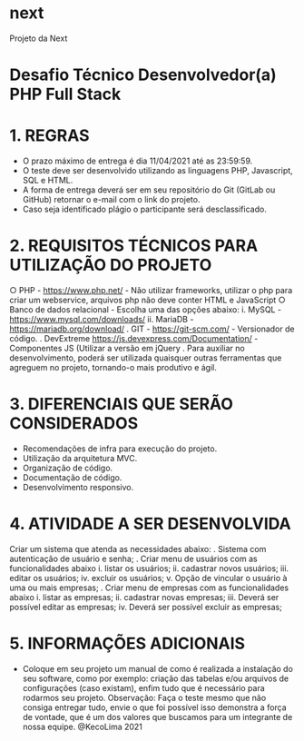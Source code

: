 # next
Projeto da Next

# Desafio Técnico Desenvolvedor(a) PHP Full Stack

# 1. REGRAS
- O prazo máximo de entrega é dia 11/04/2021 até as 23:59:59.
- O teste deve ser desenvolvido utilizando as linguagens PHP, Javascript, SQL e HTML.
- A forma de entrega deverá ser em seu repositório do Git (GitLab ou GitHub) retornar o e-mail com o link do projeto.
- Caso seja identificado plágio o participante será desclassificado.

# 2. REQUISITOS TÉCNICOS PARA UTILIZAÇÃO DO PROJETO
○ PHP - https://www.php.net/ - Não utilizar frameworks, utilizar o php para criar um webservice, arquivos php não deve conter HTML e JavaScript ○ Banco de dados relacional - Escolha uma das opções abaixo:
i. MySQL - https://www.mysql.com/downloads/
ii. MariaDB - https://mariadb.org/download/ . GIT - https://git-scm.com/ - Versionador de código.
. DevExtreme https://js.devexpress.com/Documentation/ - Componentes JS (Utilizar a versão em jQuery . Para auxiliar no desenvolvimento, poderá ser utilizada quaisquer outras ferramentas que agreguem no projeto, tornando-o mais produtivo e ágil.

# 3. DIFERENCIAIS QUE SERÃO CONSIDERADOS
- Recomendações de infra para execução do projeto.
- Utilização da arquitetura MVC.
- Organização de código.
- Documentação de código.
- Desenvolvimento responsivo.

# 4. ATIVIDADE A SER DESENVOLVIDA
Criar um sistema que atenda as necessidades abaixo:
. Sistema com autenticação de usuário e senha; . Criar menu de usuários com as funcionalidades abaixo
i. listar os usuários;
ii. cadastrar novos usuários;
iii. editar os usuários;
iv. excluir os usuários;
v. Opção de vincular o usuário à uma ou mais empresas;
. Criar menu de empresas com as funcionalidades abaixo i. listar as empresas;
ii. cadastrar novas empresas;
iii. Deverá ser possível editar as empresas;
iv. Deverá ser possível excluir as empresas;

# 5. INFORMAÇÕES ADICIONAIS
- Coloque em seu projeto um manual de como é realizada a instalação do seu software, como por exemplo: criação das tabelas e/ou arquivos de configurações (caso existam), enfim tudo que é necessário para rodarmos seu projeto.
Observação: Faça o teste mesmo que não consiga entregar tudo, envie o que foi possível isso demonstra a força de vontade, que é um dos valores que buscamos para um integrante de nossa equipe.
@KecoLima 2021
